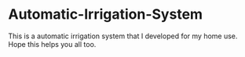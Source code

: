 # Automatic-Irrigation-System
This is a automatic irrigation system that I developed for my home use. Hope this helps you all too. 
